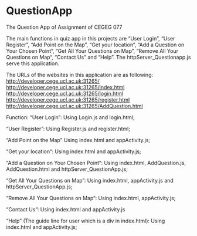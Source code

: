 # QuestionApp
The Question App of Assignment of CEGEG 077

The main functions in quiz app in this projects are “User Login”, “User Register”, “Add Point on the Map”,  “Get your location“, “Add a Question on Your Chosen Point“, “Get All Your Questions on Map”, “Remove All Your Questions on Map“, “Contact Us” and “Help”. The httpServer_Questionapp.js serve this application.

The URLs of the websites in this application are as following:
http://developer.cege.ucl.ac.uk:31265/
http://developer.cege.ucl.ac.uk:31265/index.html
http://developer.cege.ucl.ac.uk:31265/login.html
http://developer.cege.ucl.ac.uk:31265/register.html
http://developer.cege.ucl.ac.uk:31265/AddQuestion.html

Function: 
“User Login”:
Using Login.js and login.html;

“User Register”:
Using Register.js and register.html;

“Add Point on the Map”
Using index.html and appActivity.js;

“Get your location“:
Using index.html and appActivity.js;

“Add a Question on Your Chosen Point“:
Using index.html, AddQuestion.js, AddQuestion.html and httpServer_QuestionApp.js;

“Get All Your Questions on Map”:
Using index.html, appActivity.js and httpServer_QuestionApp.js;

“Remove All Your Questions on Map“:
Using index.html, appActivity.js;

“Contact Us”:
Using index.html and appActivity.js

“Help” (The guide line for user which is a div in index.html):
Using index.html and appActivity.js;
